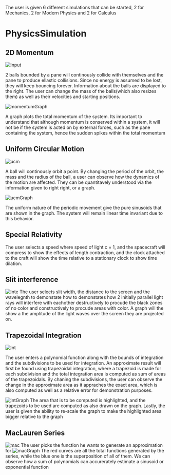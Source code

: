 The user is given 6 different simulations that can be started, 2 for Mechanics, 2 for Modern Physics and 2 for Calculus

# PhysicsSimulation

## 2D Momentum

![input](https://user-images.githubusercontent.com/55627338/81462085-02f8fb80-917e-11ea-8ed7-9cda054aa478.PNG)

2 balls bounded by a pane will continously collide with themselves and the pane to produce ellastic collisions. Since no energy is assumed to be lost, they will keep bouncing forever. Information about the balls are displayed to the right. The user can change the mass of the balls(which also resizes them) as well as their velocities and starting positions.

![momentumGraph](https://user-images.githubusercontent.com/55627338/81462086-03919200-917e-11ea-97e1-1a0a60ae1f7a.PNG)

A graph plots the total momentum of the system. Its important to understand that although momentum is conserved within a system, it will not be if the system is acted on by external forces, such as the pane containing the system, hence the sudden spikes within the total momentum

## Uniform Circular Motion

![ucm](https://user-images.githubusercontent.com/55627338/81462081-012f3800-917e-11ea-8840-c497018d7c10.PNG)

A ball will continously orbit a point. By changing the period of the orbit, the mass and the radius of the ball, a user can observe how the dynamics of the motion are affected. They can be quantitavely understood via the information given to right right, or a graph.

![ucmGraph](https://user-images.githubusercontent.com/55627338/81462083-01c7ce80-917e-11ea-91b7-18899aa8bd35.PNG)

The uniform nature of the periodic movement give the pure sinusoids that are shown in the graph. The system will remain linear time invariant due to this behavior.

## Special Relativity
The user selects a speed where speed of light c = 1, and the spacecraft will compress to show the effects of length contraction, and the clock attached to the craft will show the time relative to a stationary clock to show time dilation. 

## Slit interference
![inte](https://user-images.githubusercontent.com/55627338/81462079-012f3800-917e-11ea-9e36-fe4b35b97fe2.PNG)
The user selects slit width, the distance to the screen and the wavelegnth to demonstate how to demonstates how 2 initially parallel light rays will interfere with eachother destructively to procude the black zones of no color and constructively to procude areas with color. A graph will the show a the amplitude of the light waves over the screen they are projected on.

## Trapezoidal Integration
![int](https://user-images.githubusercontent.com/55627338/81462069-fbd1ed80-917d-11ea-865a-fb0ec8fbbd6b.PNG)

The user enters a polynomial function along with the bounds of integration and the subdivisions to be used for integration. An approximate result will first be found using trapezoidal integration, where a trapezoid is made for each subdivision and the total integration area is computed as sum of areas of the trapezoidals. By chaning the subdivisions, the user can observe the change in the approximate area as it appraches the exact area, which is also computed as well as a relative error for demonstration purposes.

![intGraph](https://user-images.githubusercontent.com/55627338/81462074-0096a180-917e-11ea-9f42-24e5e4355220.PNG)
The area that is to be computed is highlighted, and the trapezoids to be used are computed as also drawn on the graph. Lastly, the user is given the ability to re-scale the graph to make the highlighted area bigger relative to the graph

## MacLauren Series
![mac](https://user-images.githubusercontent.com/55627338/81462080-012f3800-917e-11ea-8719-b627514d9709.PNG)
The user picks the function he wants to generate an approximation for
![macGraph](https://user-images.githubusercontent.com/55627338/81462087-03919200-917e-11ea-9f3e-3a9929ba6c87.PNG)
The red curves are all the total functions generated by the series, while the blue one is the superposition of all of them. We can observe how a sum of polynomials can accurerately estimate a sinusoid or exponential function
